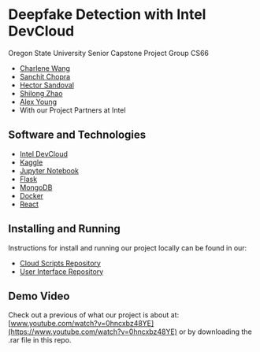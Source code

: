 # Deepfake Detection with Intel DevCloud
Oregon State University Senior Capstone Project
Group CS66
- [Charlene Wang](https://github.com/Charleina)
- [Sanchit Chopra](https://github.com/esanchit)
- [Hector Sandoval](https://github.com/Bazzikk)
- [Shilong Zhao](https://github.com/Kevin520122)
- [Alex Young](https://github.com/axyoung)
- With our Project Partners at Intel
## Software and Technologies
- [Intel DevCloud](https://devcloud.intel.com/oneapi/get_started/)
- [Kaggle](https://www.kaggle.com/c/deepfake-detection-challenge)
- [Jupyter Notebook](https://jupyter.org/)
- [Flask](https://flask.palletsprojects.com/en/2.1.x/)
- [MongoDB](https://www.mongodb.com/)
- [Docker](https://docs.docker.com/)
- [React](https://reactjs.org/)
## Installing and Running
Instructions for install and running our project locally can be found in our:
- [Cloud Scripts Repository](https://github.com/OSU-AI-with-Intel-DevCloud/cloud-scripts)
- [User Interface Repository](https://github.com/OSU-AI-with-Intel-DevCloud/reactapp-ui)
## Demo Video
Check out a previous of what our project is about at: [www.youtube.com/watch?v=0hncxbz48YE](https://www.youtube.com/watch?v=0hncxbz48YE) or by downloading the .rar file in this repo.
